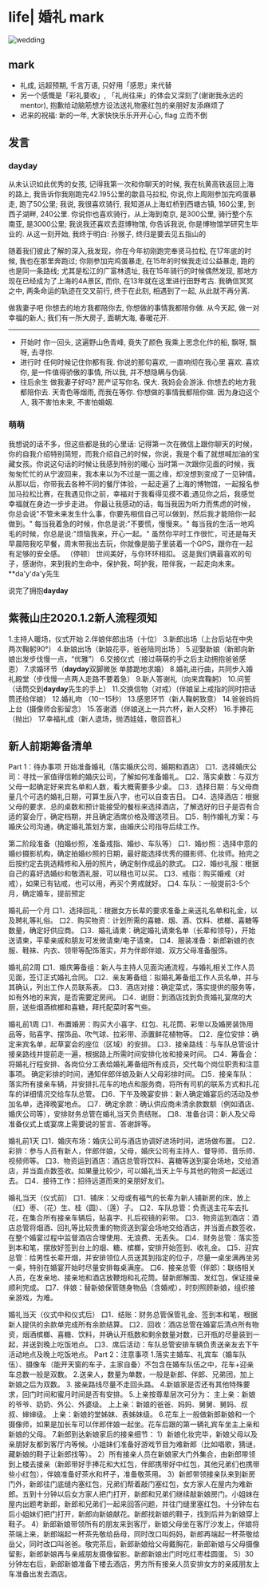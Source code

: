 # life| 婚礼 mark

![wedding](https://user-gold-cdn.xitu.io/2020/1/6/16f7a2b585c9580c?w=1620&h=1080&f=png&s=1475455)

## mark

- 礼成, 远超预期, 千言万语, 只好用「感恩」来代替
- 另一个感慨是「彩礼要收」, 「礼尚往来」的体会又深刻了(谢谢我永远的 mentor), 抱歉给动脑筋想方设法送礼物塞红包的亲朋好友添麻烦了
- 迟来的祝福: 新的一年, 大家快快乐乐开开心心, flag 立而不倒

## 发言

### dayday

从未认识如此优秀的女孩, 记得我第一次和你聊天的时候, 我在杭黄高铁返回上海的路上, 我告诉你我刚跑完42.195公里的歙县马拉松, 你说,你上周刚参加完鸡蛋暴走, 跑了50公里; 我说, 我很喜欢骑行, 我知道从上海虹桥到西塘古镇, 160公里, 到西子湖畔, 240公里. 你说你也喜欢骑行，从上海到南京, 是300公里, 骑行整个东南亚, 是3000公里; 我说我还喜欢去逛博物馆, 你告诉我说, 你是博物馆学研究生毕业的. 从这一刻开始, 我终于明白: 孙猴子, 终归是要去见五指山的

随着我们彼此了解的深入,我发现，你在今年初刚跑完奉贤马拉松, 在17年底的时候, 我也在那里奔跑过; 你刚参加完鸡蛋暴走, 在15年的时候我走过公益暴走, 跑的也是同一条路线; 尤其是松江的广富林遗址, 我在15年骑行的时候偶然发现, 那地方现在已经成为了上海的4A景区, 而你, 在13年就在这里进行田野考古. 我确信冥冥之中, 两条命运的轨迹在交叉前行, 终于在此刻, 相遇到了一起, 从此就不再分离.

做我妻子吧 你想去的地方我都陪你去, 你想做的事情我都陪你做. 从今天起, 做一对幸福的新人; 我们有一所大房子, 面朝大海, 春暖花开.

---

- 开始时
你一回头, 这遍野山色青峰, 竟失了颜色
我乘上思念化作的船, 飘呀, 飘呀, 去寻你.
- 进行时
任何时候记住你都有我. 你说的那句喜欢, 一直响彻在我心里
喜欢. 喜欢你, 是一件值得骄傲的事情, 所以我, 并不想隐瞒与伪装.
- 往后余生
做我妻子好吗? 房产证写你名. 保大. 我妈会会游泳.
你想去的地方我都陪你去. 天青色等烟雨, 而我在等你.
你想做的事情我都陪你做. 因为身边这个人, 我不害怕未来, 不害怕婚姻.

### 萌萌

我想说的话不多，但这些都是我的心里话:
记得第一次在微信上跟你聊天的时候，你的自我介绍特别简短，而我介绍自己的时候，你说，我是个看了就想喊加油的宝藏女孩。你说这句话的时候让我感到特别的暖心
当时第一次跟你见面的时候，我匆匆忙忙的从宁波回来，我本来以为不过是一面之缘，却没想到变成了一见钟情。
从那以后，你带我去各种不同的餐厅体验，一起走遍了上海的博物馆，一起报名参加马拉松比赛，在我遇见你之前，幸福对于我看得见摸不着;遇见你之后，我感觉幸福就在身边一步步走进。
你最让我感动的话，每当我因为听力而焦虑的时候，你总会说"不管未来发生什么事，你要先相信自己可以做到，然后我才能陪你一起做到。"
每当我着急的时候，你总是说:"不要慌，慢慢来。"
每当我的生活一地鸡毛的时候，你总是说:"烦恼我来，开心一起。"
虽然你平时工作很忙，可还是每天早晨陪我吃早餐，周末带我出去玩，你就像是脑子里装着一个GPS，跟你在一起有足够的安全感。
（停顿）
世间美好，与你环环相扣。
这是我们俩最喜欢的句子，感谢你，来到我的生命中，保护我，呵护我，陪伴我，一起走向未来。**da'y'da'y先生

说完了拥抱**dayday**

## 紫薇山庄2020.1.2新人流程须知

1.主持人暖场，仪式开始
2.伴娘伴郎出场（十位）
3.新郎出场（上台后站在中央两次鞠躬90°）
4.新娘出场（新娘花亭，爸爸陪同出场 ）
5.迎娶新娘（新郎向新娘出发步伐慢一点，“优雅”）
6.交接仪式（接过萌萌的手之后主动拥抱爸爸感恩）
7.求婚环节（**dayday**双脚微张 单膝跪地求婚）
8.婚礼进行曲，共同步入婚礼殿堂（步伐慢一点两人走路不要着急）
9.新人答谢礼（向来宾鞠躬）
10.问誓（话筒交到**dayday**先生的手上）
11.交换信物（对戒）（伴娘呈上戒指的同时把话筒还给伴娘）
12.婚礼吻 （10--15秒）
13.感恩环节（新人鞠躬致意）
14.爸爸妈妈上台（摄像师合影留念）
15.答谢酒（伴娘送上一共六杯，新人交杯）
16.手捧花（抛出）
17.幸福礼成（新人退场，抛洒娃娃，敬回首礼）

## 新人前期筹备清单

Part 1：待办事项
开始准备婚礼（落实婚庆公司，婚期和酒店）
口1．选择婚庆公司：寻找一家值得信赖的婚庆公司，了解如何准备婚礼。
口2．落实桌数：与双方父母一起确定好来宾名单和人数，看大概需要多少桌。
口3．选择日期：与父母商量几个可选的婚礼日期，可算生辰八字，也可以自查吉日。
口4．选择酒店：根据父母的要求、总的桌数和预计能接受的餐标来选择酒店，了解选好的日子是否有合适的宴会厅，确定档期，并且确定酒席价格及赠送项目。
口5．制作婚礼方案：与婚庆公司沟通，确定婚礼策划方案，由婚庆公司指导后续工作。

第二阶段准备（拍婚纱照，准备戒指、婚纱、车队等）
口1．婚纱照：选择中意的婚纱摄影机构，确定拍婚纱照的日期，最好能选择优秀的摄影师、化妆师。拍完之后按约定去挑选精修和入册的照片，确定制作成品的款式。
口2．婚纱礼服：根据自己的喜好选婚纱和敬酒礼服，可以租也可以买。
口3．戒指：购买婚戒（对戒），如果已有钻戒，也可以用，再买个男戒就好。
口4.  车队：一般提前3-5个月，确定婚车，提前预定

婚礼前一个月
口1．选择回礼：根据女方长辈的要求准备上亲送礼名单和礼金，以及聘礼等礼俗。
口2．购买物资：计划所需的喜糖、烟、酒、饮料、槟榔、喜糖等数量，确定好供应商。
口3．婚礼请柬：确定婚礼请柬名单（长辈和领导），开始送请柬，平辈亲戚和朋友可发微请柬/电子请柬。
口4．服装准备：新郎新娘的衣服、鞋袜、内衣、领带等配饰落实，并为伴郎伴娘、双方父母准备服饰。

婚礼前2周
口1．婚庆筹备组：新人与主持人见面沟通流程，与婚礼相关工作人员见面，签订正式婚礼合同。
口2．亲友筹备组：拟婚礼筹备组工作人员名单，并与其确认，列出工作人员联系表。
口3．酒店对接：确定菜式，落实提供的服务等，如有外地的来宾，是否需要定房间。
口4．谢厨：到酒店找到负责婚礼宴席的大厨，送些烟酒槟榔和喜糖，拜托配菜时客气些。

婚礼前1周
口1．布置婚房：购买大小喜字、红包、礼花筒、彩带以及婚房装饰用品等，贴喜字、摆饰品、吹气球、拉彩带、添置鲜花植物等。
口2．座位安排：确定来宾名单，起草宴会的座位（区域）的安排。
口3．接亲路线：与车队总管设计接亲路线并提前走一遍，根据路上所需时间安排化妆和接亲时间。
口4．筹备会：将婚礼行程安排、各岗位分工表给婚礼筹备组所有成员，交代每个岗位职责和注意事项。
确定彩排的时间，通知伴郎伴娘及新人父母彩排时间。
口5．接亲车队：落实所有接亲车辆，并安排扎花车的地点和服务商，将所有司机的联系方式和扎花车的详细情况交给车队总管。
口6．下午及晚宴安排：新人确定婚宴后的活动及参加名单，选择晚宴地点。
口7．确定余款：确认供应商未清余款数额（例如酒店、婚庆公司等），安排财务总管在婚礼当天负责结账。
口8．准备台词：新人及父母准备仪式上或宴席上需要说的誓言、答谢辞等。

婚礼前1天
口1．婚庆布场：婚庆公司与酒店协调好进场时间，进场做布置。
口2．彩排：参与人员有新人，伴郎伴娘，父母，婚庆公司有主持人、督导师、音乐师、视频师等。
口3．物资运到酒店：酒店总管将饮料、喜糖等送到宴会场地，交给酒店，并当面点数签收。如果量比较少，可以婚礼当天上午与其他的物资一起送过去。
口4．接待工作：招待远道而来的亲朋好友们。

婚礼当天（仪式前）
口1．铺床：父母或有福气的长辈为新人铺新房的床，放上（红）枣、（花）生、桂（圆）、（莲）子。
口2．车队总管：负责送主花车去扎花，在集合所有接亲车辆后，贴喜字、扎后视镜的彩带。
口3．物资运到酒店：酒店总管将烟酒、回礼等比较贵重的物资送到宴会场地交给酒店，并当面点数签收，在整个婚宴过程中监督酒店合理使用、无浪费、无丢失。
口4．财务总管：落实签到本和笔，摆放好签到台上的烟、糖、槟榔，安排开始签到、收礼金。
口5．迎宾总管：给男性长辈开烟，并安排领位人员送其到指定的位子，尽量一桌坐满再坐另一桌，特别在婚宴开始时尽量安排每桌满座。
口6．接亲总管（伴郎）：联络相关人员，在发亲地、接亲地和酒店放鞭炮和礼花筒。替新郎解围、发红包，保证接亲顺利完成。
口7．伴娘：替新娘保管随身物品（含婚戒），时刻照顾新娘，组织接亲游戏，为难。

婚礼当天（仪式中和仪式后）
口1．结账：财务总管保管礼金、签到本和笔，根据新人提供的余款单完成所有余款结算。
口2．回收：酒店总管在婚宴后清点所有物资，烟酒槟榔、喜糖、饮料，并确认开瓶数和剩余数量对数，已开瓶的尽量装到一起，并送到晚上吃饭地点。
口3．席后活动：车队总管安排车辆负责送亲友去下午活动地点及晚上吃饭地点。
Part 2：注意事项
1.落实主婚车、礼宾车（婚车队伍）、摄像车（能开天窗的车子，主家自备）不包含在婚车队伍之中，花车+迎亲车总数一般是双数。
2.送亲人，数量为单数，一般是新郎、伴郎、兄弟团，加上新娘之后为双数。
3. 接亲路线尽量不走回头路。
4.新娘家是否还有其他特殊要求，回门时间和蜜月时间是否有安排。
5.上亲按尊辈层次可分为：
    主上亲：新娘的爷爷、奶奶、外公、外婆级。
    上上亲：新娘的爸爸、妈妈、舅舅、舅妈、叔叔、婶婶级。
    上亲：新娘的堂姊妹、表姊妹级。
6.花车上一般做新郎新娘和一个摄像师，如果是加长车可以伴郎伴娘一起坐。花车后跟的第一辆礼宾车坐主上亲和新娘的父母。
7.新郎到达新娘家后的接亲细节：
1）新娘化妆完毕，新娘父母以及亲朋好友都到客厅内等候。小姐妹们准备好游戏节目为难新郎（比如唱歌，猜谜，藏新娘的鞋子让新郎找等）。
2）所有接亲人员在新娘家大门外集合，由新郎带领到上楼去接亲（新郎带好手捧花和大红包，伴郎携带好中红包，其他兄弟们也携带些小红包），伴娘准备好茶水和杯子，准备敬茶用。
3）新郎带领接亲队来到新房门外，新郎往门底缝内塞红包，兄弟们帮着敲门塞红包，女方家人在屋内为难新郎。五到十分钟以后女方家人把门打开，新郎和兄弟们继续敲新娘房门。小姐妹在屋内出题考新郎，新郎和兄弟们一起来回答问题，并往门缝里塞红包。十分钟左右后小姐妹们把门打开，新郎向新娘献花。新郎找新娘的鞋子，找到后并为新娘穿上鞋子。
4）新郎新娘带领所有的朋友来到客厅，新娘父母坐在客厅沙发上，伴娘将茶端上来，新郎端起一杯茶先敬给岳母，同时改口叫妈妈，新郎再端起一杯茶敬给岳父，同时改口叫爸爸。敬完茶后，新郎新娘给父母戴胸花，新郎新娘与父母摄像留影，新郎新娘再与亲戚朋友摄像留影。新郎新娘出门时吃红枣桂圆蛋。
5）30分钟左右后，新郎新娘准备下楼去酒店，男方所有接亲人员安排女方的亲戚朋友上车准备出发去酒店。
